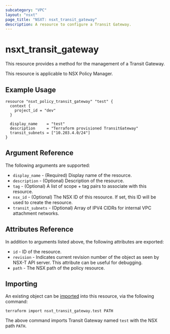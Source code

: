 ```yaml
---
subcategory: "VPC"
layout: "nsxt"
page_title: "NSXT: nsxt_transit_gateway"
description: A resource to configure a Transit Gateway.
---
```


# nsxt_transit_gateway

This resource provides a method for the management of a Transit Gateway.

This resource is applicable to NSX Policy Manager.

## Example Usage

```hcl
resource "nsxt_policy_transit_gateway" "test" {
  context {
    project_id = "dev"
  }

  display_name    = "test"
  description     = "Terraform provisioned TransitGateway"
  transit_subnets = ["10.203.4.0/24"]
}
```

## Argument Reference

The following arguments are supported:

* `display_name` - (Required) Display name of the resource.
* `description` - (Optional) Description of the resource.
* `tag` - (Optional) A list of scope + tag pairs to associate with this resource.
* `nsx_id` - (Optional) The NSX ID of this resource. If set, this ID will be used to create the resource.
* `transit_subnets` - (Optional) Array of IPV4 CIDRs for internal VPC attachment networks.



## Attributes Reference

In addition to arguments listed above, the following attributes are exported:

* `id` - ID of the resource.
* `revision` - Indicates current revision number of the object as seen by NSX-T API server. This attribute can be useful for debugging.
* `path` - The NSX path of the policy resource.

## Importing

An existing object can be [imported][docs-import] into this resource, via the following command:

[docs-import]: https://www.terraform.io/cli/import

```
terraform import nsxt_transit_gateway.test PATH
```

The above command imports Transit Gateway named `test` with the NSX path `PATH`.
